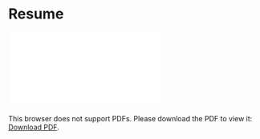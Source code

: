 # Resume

<object data="andrew_huie.pdf" type="application/pdf" width="700px" height="700px">
    <embed src="andrew_huie.pdf">
        <p>This browser does not support PDFs. Please download the PDF to view it: <a href="andrew_huie.pdf">Download PDF</a>.</p>
    </embed>
</object>
